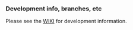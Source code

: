 ### Development info, branches, etc

Please see the [WIKI](https://github.com/drupalironcamp/campsite-2015/wiki) for development information.
